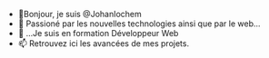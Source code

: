 - 👋Bonjour, je suis @JohanIochem
- 👀 Passioné par les nouvelles technologies ainsi que par le web...
- 🌱 ...Je suis en formation Développeur Web
- 📫 Retrouvez ici les avancées de mes projets. 

<!---
JohanIochem/JohanIochem is a ✨ special ✨ repository because its `README.md` (this file) appears on your GitHub profile.
You can click the Preview link to take a look at your changes.
--->
